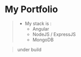 # My Portfolio

> - My stack is :
>   - Angular
>   - NodeJS / ExpressJS
>   - MongoDB

> under build

